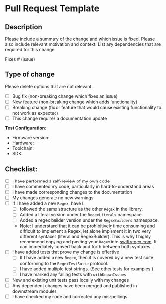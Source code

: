 # Pull Request Template

## Description

Please include a summary of the change and which issue is fixed. Please also include relevant motivation and context. List any dependencies that are required for this change.

Fixes # (issue)

## Type of change

Please delete options that are not relevant.

- [ ] Bug fix (non-breaking change which fixes an issue)
- [ ] New feature (non-breaking change which adds functionality)
- [ ] Breaking change (fix or feature that would cause existing functionality to not work as expected)
- [ ] This change requires a documentation update

**Test Configuration**:
* Firmware version:
* Hardware:
* Toolchain:
* SDK:

## Checklist:
- [ ] I have performed a self-review of my own code
- [ ] I have commented my code, particularly in hard-to-understand areas
- [ ] I have made corresponding changes to the documentation
- [ ] My changes generate no new warnings
- [ ] If I have added a new `Regex`, have I: 
  - [ ] followed the same structure as the other `Regex` in the library. 
  - [ ] Added a literal version under the `RegexLiterals` namespace. 
  - [ ] Added a regex builder version under the `RegexBuilders` namespace. 
  - Note: I understand that it can be prohibitively time consuming and difficult to implement a Regex, let alone implement it in two very different syntaxes (literal and RegexBuilder). This is why I highly recommend copying and pasting your `Regex` into [swiftregex.com](https://www.swiftregex.com). It can immediately convert back and forth between both syntaxes. 
- [ ] I have added tests that prove my change is effective
  - [ ] If I have added a new `Regex`, then it is covered by a new test suite conforming to the `RegexTestSuite` protocol. 
  - [ ] I have added multiple test strings. (See other tests for examples.)
  - [ ] I have marked any failing tests with `withKnownIssues`
- [ ] New and existing unit tests pass locally with my changes
- [ ] Any dependent changes have been merged and published in downstream modules
- [ ] I have checked my code and corrected any misspellings